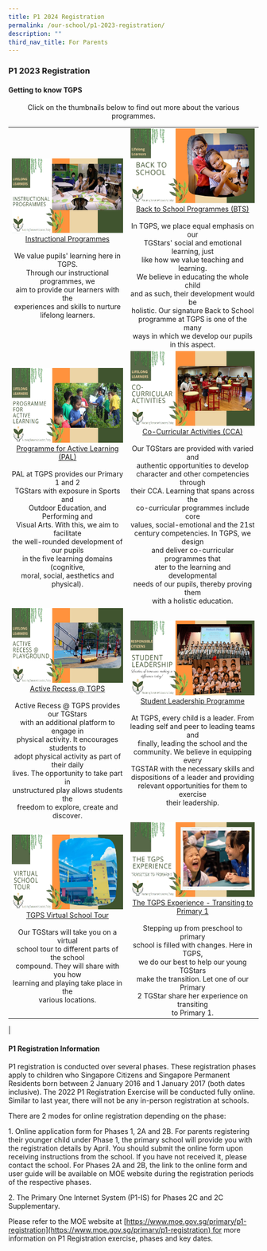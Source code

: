 ```yaml
---
title: P1 2024 Registration
permalink: /our-school/p1-2023-registration/
description: ""
third_nav_title: For Parents
---
```


### **P1 2023 Registration**
#### **Getting to know TGPS**
<center>Click on the thumbnails below to find out more about the various programmes.</center>


|  |  |
|:---:|:---:|
| <a href="https://teckgheepri.moe.edu.sg/qql/slot/u513/P1/Instructional%20Programmes.mp4"><img style="width:250px;height:150px;" src="/images/gettingtoknowtgps1.jpg">Instructional Programmes</a><br><br>We value pupils' learning here in TGPS.<br> Through our instructional programmes, we<br> aim to provide our learners with the<br> experiences and skills to nurture lifelong learners. | <a href="webhere"><img style="width:250px;height:150px;" src="/images/gettingtoknowtgps2.jpg">Back to School Programmes (BTS)</a><br><br>In TGPS, we place equal emphasis on our <br>TGStars' social and emotional learning, just<br> like how we value teaching and learning.<br> We believe in educating the whole child<br> and as such, their development would be<br> holistic. Our signature Back to School <br>programme at TGPS is one of the many<br> ways in which we develop our pupils in this aspect. |
| <a href="https://teckgheepri.moe.edu.sg/qql/slot/u513/P1/Programme%20for%20Active%20Learning_PAL.mp4"><img style="width:250px;height:150px;" src="/images/gettingtoknowtgps3.jpg">Programme for Active Learning (PAL)</a><br><br>PAL at TGPS provides our Primary 1 and 2<br>TGStars with exposure in Sports and<br>Outdoor Education, and Performing and<br>Visual Arts. With this, we aim to facilitate<br>the well-rounded development of our pupils<br>in the five learning domains (cognitive,<br>moral, social, aesthetics and physical). | <a href="https://teckgheepri.moe.edu.sg/qql/slot/u513/P1/LIfelong%20Learners%20-%20CCAs%20.mp4"><img style="width:250px;height:150px;" src="/images/gettingtoknowtgps4.jpg">Co-Curricular Activities (CCA)</a><br><br>Our TGStars are provided with varied and<br>authentic opportunities to develop<br>character and other competencies through<br>their CCA. Learning that spans across the<br>co-curricular programmes include core<br>values, social-emotional and the 21st<br>century competencies. In TGPS, we design<br>and deliver co-curricular programmes that<br>ater to the learning and developmental<br>needs of our pupils, thereby proving them<br>with a holistic education. |
| <a href="https://teckgheepri.moe.edu.sg/qql/slot/u513/P1/Lifelong%20Learner%20-%20Active%20Recess%20%20Playground.mp4"><img style="width:250px;height:150px;" src="/images/gettingtoknowtgps5.jpg">Active Recess @ TGPS</a><br><br>Active Recess @ TGPS provides our TGStars<br>with an additional platform to engage in<br>physical activity. It encourages students to<br>adopt physical activity as part of their daily<br>lives. The opportunity to take part in<br>unstructured play allows students the<br>freedom to explore, create and discover. | <a href="https://teckgheepri.moe.edu.sg/qql/slot/u513/P1/Student%20Leadership%20for%20P1%202022%20publicity.mp4"><img style="width:250px;height:150px;" src="/images/gettingtoknowtgps6.jpg">Student Leadership Programme</a><br><br>At TGPS, every child is a leader. From<br>leading self and peer to leading teams and<br>finally, leading the school and the<br>community. We believe in equipping every<br>TGSTAR with the necessary skills and<br>dispositions of a leader and providing<br>relevant opportunities for them to exercise<br>their leadership. |
| <a href="https://drive.google.com/file/d/1sBJITk0kM1AzHhaRGHfb6No9aJyn42x0/view"><img style="width:250px;height:150px;" src="/images/gettingtoknowtgps7.jpg">TGPS Virtual School Tour</a><br><br>Our TGStars will take you on a virtual<br>school tour to different parts of the school<br>compound. They will share with you how<br>learning and playing take place in the<br>various locations. | <a href="https://teckgheepri.moe.edu.sg/qql/slot/u513/P1/Transition%20to%20Primary%201.mp4"><img style="width:250px;height:150px;" src="/images/gettingtoknowtgps8.jpg">The TGPS Experience - Transiting to Primary 1</a><br><br>Stepping up from preschool to primary<br>school is filled with changes. Here in TGPS,<br>we do our best to help our young TGStars<br>make the transition. Let one of our Primary<br>2 TGStar share her experience on transiting<br>to Primary 1. |
|

#### **P1 Registration Information**
P1 registration is conducted over several phases. These registration phases apply to children who Singapore Citizens and Singapore Permanent Residents born between 2 January 2016 and 1 January 2017 (both dates inclusive). The 2022 P1 Registration Exercise will be conducted fully online. Similar to last year, there will not be any in-person registration at schools.

There are 2 modes for online registration depending on the phase:

1\.  Online application form for Phases 1, 2A and 2B. For parents registering their younger child under Phase 1, the primary school will provide you with the registration details by April. You should submit the online form upon receiving instructions from the school. If you have not received it, please contact the school. For Phases 2A and 2B, the link to the online form and user guide will be available on MOE website during the registration periods of the respective phases.  
      
2\.  The Primary One Internet System (P1-IS) for Phases 2C and 2C Supplementary.  

Please refer to the MOE website at [https://www.moe.gov.sg/primary/p1-registration](https://www.moe.gov.sg/primary/p1-registration) for more information on P1 Registration exercise, phases and key dates.